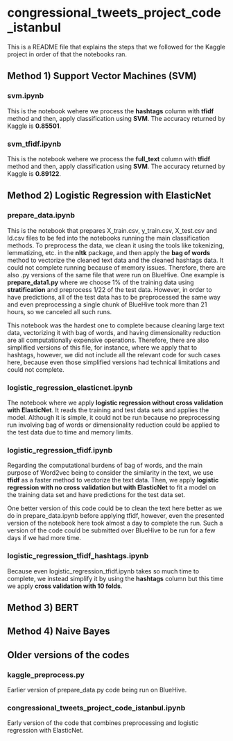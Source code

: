 # congressional_tweets_project_code_istanbul

This is a README file that explains the steps that we followed for the Kaggle project in order of that the notebooks ran.

## Method 1) Support Vector Machines (SVM)

### svm.ipynb

This is the notebook wehere we process the **hashtags** column with **tfidf** method and then, apply classification using **SVM**. The accuracy returned by Kaggle is **0.85501**.

### svm_tfidf.ipynb

This is the notebook wehere we process the **full_text** column with **tfidf** method and then, apply classification using **SVM**. The accuracy returned by Kaggle is **0.89122**.

## Method 2) Logistic Regression with ElasticNet

### prepare_data.ipynb

This is the notebook that prepares X_train.csv, y_train.csv, X_test.csv and Id.csv files to be fed into the notebooks running the main classification methods. To preprocess the data, we clean it using the tools like tokenizing, lemmatizing, etc. in the **nltk** package, and then apply the **bag of words** method to vectorize the cleaned text data and the cleaned hashtags data. It could not complete running because of memory issues. Therefore, there are also .py versions of the same file that were run on BlueHive. One example is **prepare_data1.py** where we choose 1% of the training data using **stratification** and preprocess 1/22 of the test data. However, in order to have predictions, all of the test data has to be preprocessed the same way and even preprocessing a single chunk of BlueHive took more than 21 hours, so we canceled all such runs. 

This notebook was the hardest one to complete because cleaning large text data, vectorizing it with bag of words, and having dimensionality reduction are all computationally expensive operations. Therefore, there are also simplified versions of this file, for instance, where we apply that to hashtags, however, we did not include all the relevant code for such cases here, because even those simplified versions had technical limitations and could not complete.

### logistic_regression_elasticnet.ipynb

The notebook where we apply **logistic regression without cross validation with ElasticNet**. It reads the training and test data sets and applies the model. Although it is simple, it could not be run because no preprocessing run involving bag of words or dimensionality reduction could be applied to the test data due to time and memory limits.

### logistic_regression_tfidf.ipynb

Regarding the computational burdens of bag of words, and the main purpose of Word2vec being to consider the similarity in the text, we use **tfidf** as a faster method to vectorize the text data. Then, we apply **logistic regression with no cross validation but with ElasticNet** to fit a model on the training data set and have predictions for the test data set. 

One better version of this code could be to clean the text here better as we do in prepare_data.ipynb before applying tfidf, however, even the presented version of the notebook here took almost a day to complete the run. Such a version of the code could be submitted over BlueHive to be run for a few days if we had more time.

### logistic_regression_tfidf_hashtags.ipynb

Because even logistic_regression_tfidf.ipynb takes so much time to complete, we instead simplify it by using the **hashtags** column but this time we apply **cross validation with 10 folds**.

## Method 3) BERT

## Method 4) Naive Bayes

## Older versions of the codes

### kaggle_preprocess.py

Earlier version of prepare_data.py code being run on BlueHive.

### congressional_tweets_project_code_istanbul.ipynb

Early version of the code that combines preprocessing and logistic regression with ElasticNet.
